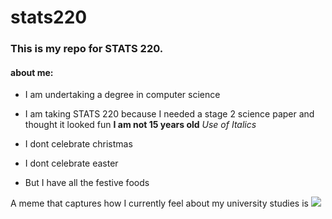 # stats220

### This is my repo for STATS 220. 

#### about me:

- I am undertaking a degree in computer science
- I am taking STATS 220 because I needed a stage 2 science paper and thought it looked fun
**I am not 15 years old**
  *Use of Italics*

- I dont celebrate christmas
- I dont celebrate easter
- But I have all the festive foods

A meme that captures how I currently feel about my university studies is ![](https://c.tenor.com/8druEACXtX8AAAAd/tenor.gif)
